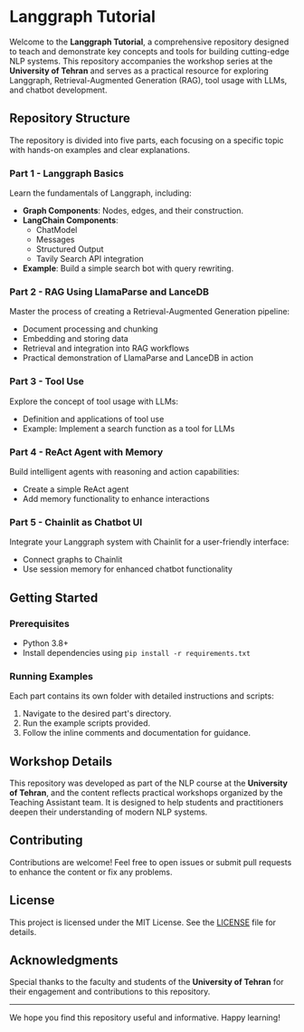 # Langgraph Tutorial

Welcome to the **Langgraph Tutorial**, a comprehensive repository designed to teach and demonstrate key concepts and tools for building cutting-edge NLP systems. This repository accompanies the workshop series at the **University of Tehran** and serves as a practical resource for exploring Langgraph, Retrieval-Augmented Generation (RAG), tool usage with LLMs, and chatbot development.

## Repository Structure
The repository is divided into five parts, each focusing on a specific topic with hands-on examples and clear explanations.

### **Part 1 - Langgraph Basics**
Learn the fundamentals of Langgraph, including:
- **Graph Components**: Nodes, edges, and their construction.
- **LangChain Components**: 
  - ChatModel
  - Messages
  - Structured Output
  - Tavily Search API integration
- **Example**: Build a simple search bot with query rewriting.

### **Part 2 - RAG Using LlamaParse and LanceDB**
Master the process of creating a Retrieval-Augmented Generation pipeline:
- Document processing and chunking
- Embedding and storing data
- Retrieval and integration into RAG workflows
- Practical demonstration of LlamaParse and LanceDB in action

### **Part 3 - Tool Use**
Explore the concept of tool usage with LLMs:
- Definition and applications of tool use
- Example: Implement a search function as a tool for LLMs

### **Part 4 - ReAct Agent with Memory**
Build intelligent agents with reasoning and action capabilities:
- Create a simple ReAct agent
- Add memory functionality to enhance interactions

### **Part 5 - Chainlit as Chatbot UI**
Integrate your Langgraph system with Chainlit for a user-friendly interface:
- Connect graphs to Chainlit
- Use session memory for enhanced chatbot functionality

## Getting Started
### Prerequisites
- Python 3.8+
- Install dependencies using `pip install -r requirements.txt`

### Running Examples
Each part contains its own folder with detailed instructions and scripts:
1. Navigate to the desired part's directory.
2. Run the example scripts provided.
3. Follow the inline comments and documentation for guidance.

## Workshop Details
This repository was developed as part of the NLP course at the **University of Tehran**, and the content reflects practical workshops organized by the Teaching Assistant team. It is designed to help students and practitioners deepen their understanding of modern NLP systems.

## Contributing
Contributions are welcome! Feel free to open issues or submit pull requests to enhance the content or fix any problems.

## License
This project is licensed under the MIT License. See the [LICENSE](LICENSE) file for details.

## Acknowledgments
Special thanks to the faculty and students of the **University of Tehran** for their engagement and contributions to this repository.

---
We hope you find this repository useful and informative. Happy learning!